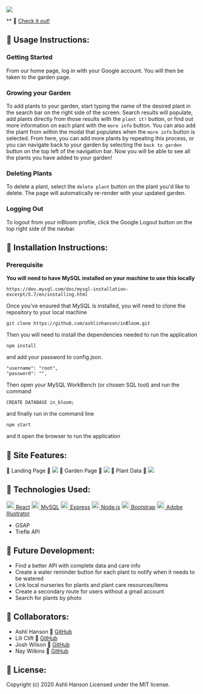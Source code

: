 <img src="./client/src/images/inbloom.png">

** :mushroom: [Check it out!](https://in-bloom.herokuapp.com)


## 🌿 Usage Instructions:
### Getting Started
From our home page, log in with your Google account. You will then be taken to the garden page. 

### Growing your Garden
To add plants to your garden, start typing the name of the desired plant in the search bar on the right side of the screen. Search results will populate, add plants directly from those results with the `plant it!` button, or find out more information on each plant with the `more info` button. You can also add the plant from within the modal that populates when the `more info` button is selected. From here, you can add more plants by repeating this process, or you can navigate back to your garden by selecting the `back to garden` button on the top left of the navigation bar. Now you will be able to see all the plants you have added to your garden!

### Deleting Plants
To delete a plant, select the `delete plant` button on the plant you'd like to delete. The page will automatically re-render with your updated garden.

### Logging Out
To logout from your inBloom profile, click the Google Logout button on the top right side of the navbar.

## :mushroom: Installation Instructions:
### Prerequisite
**You will need to have MySQL installed on your machine to use this locally**
````
https://dev.mysql.com/doc/mysql-installation-excerpt/5.7/en/installing.html
````
Once you've ensured that MySQL is installed, you will need to clone the repository to your local machine

````
git clone https://github.com/ashlinhanson/inBloom.git
````

Then you will need to install the dependencies needed to run the application
````
npm install
````
and add your password to config.json.
````
"username": "root",
"password": "",
````
Then open your MySQL WorkBench (or chosen SQL tool) and run the command
```
CREATE DATABASE in_bloom;
```
and finally run in the command line
````
npm start
````
and it open the browser to run the application

## :mushroom: Site Features:
🌿 Landing Page 🌿 
<img src="./client/src/images/home.png">
🌿 Garden Page 🌿
<img src="./client/src/images/garden.png">
🌿 Plant Data 🌿
<img src="./client/src/images/modal.png">

## 🌿 Technologies Used:
<a href="https://reactjs.org/" title="React"><img src="https://github.com/tomchen/stack-icons/blob/master/logos/react.svg" alt="React" width="21px" height="21px"> React</a>
<a href="https://dev.mysql.com/" title="MySQL"><img src="https://github.com/tomchen/stack-icons/blob/master/logos/mysql.svg" alt="MySQL" width="21px" height="21px"> MySQL</a>
<a href="https://expressjs.com/" title="Express"><img src="https://github.com/tomchen/stack-icons/blob/master/logos/express.svg" alt="Express" width="21px" height="21px"> Express</a>
<a href="https://nodejs.org/" title="Node.js"><img src="https://github.com/tomchen/stack-icons/blob/master/logos/nodejs-icon.svg" alt="Node.js" width="21px" height="21px"> Node.js</a>
<a href="https://getbootstrap.com/" title="Bootstrap"><img src="https://github.com/tomchen/stack-icons/blob/master/logos/bootstrap.svg" alt="Bootstrap" width="21px" height="21px"> Bootstrap</a>
<a href="https://www.adobe.com/products/illustrator.html" title="Adobe Illustrator"><img src="https://github.com/tomchen/stack-icons/blob/master/logos/adobe-illustrator.svg" alt="Adobe Illustrator" width="21px" height="21px"> Adobe Illustrator</a>
* GSAP
* Trefle API

## 🌿 Future Development:
* Find a better API with complete data and care info
* Create a water reminder button for each plant to notify when it needs to be watered
* Link local nurseries for plants and plant care resources/items
* Create a secondary route for users without a gmail account
* Search for plants by photo

## :mushroom: Collaborators:
* Ashli Hanson 🌿 [GitHub](https://github.com/ashlinhanson)
* Lili Clift 🌿 [GitHub](https://github.com/LiliCecilia23)
* Josh Wilson 🌿 [GitHub](https://github.com/josh-wilson6289)
* Nay Wilkins 🌿 [GitHub](https://github.com/naywilkins512)

## 🌿 License:
Copyright (c) 2020 Ashli Hanson Licensed under the MIT license.


